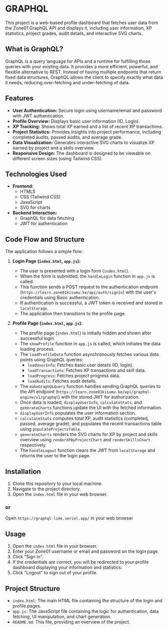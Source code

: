 # GRAPHQL

This project is a web-based profile dashboard that fetches user data from the Zone01 GraphQL API and displays it, including user information, XP statistics, project grades, audit details, and interactive SVG charts.

## What is GraphQL?

GraphQL is a query language for APIs and a runtime for fulfilling those queries with your existing data. It provides a more efficient, powerful, and flexible alternative to REST. Instead of having multiple endpoints that return fixed data structures, GraphQL allows the client to specify exactly what data it needs, reducing over-fetching and under-fetching of data.

## Features

*   **User Authentication:** Secure login using username/email and password with JWT authentication.
*   **Profile Overview:** Displays basic user information (ID, Login).
*   **XP Tracking:** Shows total XP earned and a list of recent XP transactions.
*   **Project Statistics:** Provides insights into project performance, including completed audits, passed audits, and average grade.
*   **Data Visualization:** Generates interactive SVG charts to visualize XP earned by project and a skills overview.
*   **Responsive Design:** The dashboard is designed to be viewable on different screen sizes (using Tailwind CSS).

## Technologies Used

*   **Frontend:**
    *   HTML5
    *   CSS (Tailwind CSS)
    *   JavaScript
    *   SVG for charts
*   **Backend Interaction:**
    *   GraphQL for data fetching
    *   JWT for authentication

## Code Flow and Structure

The application follows a simple flow:

1.  **Login Page (`index.html`, `app.js`):**
    *   The user is presented with a login form (`index.html`).
    *   When the form is submitted, the `handleLogin` function in `app.js` is called.
    *   This function sends a POST request to the authentication endpoint (`https://learn.zone01kisumu.ke/api/auth/signin`) with the user's credentials using Basic authentication.
    *   If authentication is successful, a JWT token is received and stored in `localStorage`.
    *   The application then transitions to the profile page.

2.  **Profile Page (`index.html`, `app.js`):**
    *   The profile page (`index.html`) is initially hidden and shown after successful login.
    *   The `showProfile` function in `app.js` is called, which initiates the data loading process.
    *   The `loadProfileData` function asynchronously fetches various data points using GraphQL queries:
        *   `loadUserInfo`: Fetches basic user details (ID, login).
        *   `loadTransactions`: Fetches XP transactions and skill data.
        *   `loadProgress`: Fetches project progress data.
        *   `loadAudits`: Fetches audit details.
    *   The `makeGraphQLQuery` function handles sending GraphQL queries to the API endpoint (`https://learn.zone01kisumu.ke/api/graphql-engine/v1/graphql`) with the stored JWT for authorization.
    *   Once data is loaded, `displayUserInfo`, `calculateStats`, and `generateCharts` functions update the UI with the fetched information.
    *   `displayUserInfo` populates the user information section.
    *   `calculateStats` computes total XP, audit statistics (completed, passed, average grade), and populates the recent transactions table using `populateProjectsTable`.
    *   `generateCharts` renders the SVG charts for XP by project and skills overview using `renderXPByProjectChart` and `renderSkillsChart` respectively.
    *   The `handleLogout` function clears the JWT from `localStorage` and returns the user to the login page.

## Installation

1.  Clone this repository to your local machine.
2.  Navigate to the project directory.
3.  Open the `index.html` file in your web browser.

### or
Open `https://graphql-lime.vercel.app/` in your web browser

## Usage

1.  Open the `index.html` file in your browser.
2.  Enter your Zone01 username or email and password on the login page.
3.  Click "Sign In".
4.  If the credentials are correct, you will be redirected to your profile dashboard displaying your information and statistics.
5.  Click "Logout" to sign out of your profile.

## Project Structure

*   `index.html`: The main HTML file containing the structure of the login and profile pages.
*   `app.js`: The JavaScript file containing the logic for authentication, data fetching, UI manipulation, and chart generation.
*   `README.md`: This file, providing an overview of the project.
